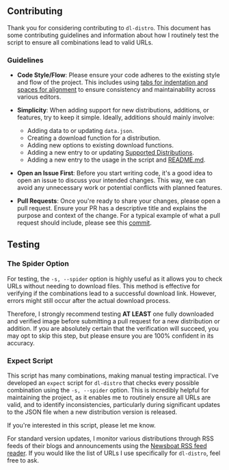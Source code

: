 ## Contributing

Thank you for considering contributing to `dl-distro`. This document has some contributing guidelines
and information about how I routinely test the script to ensure all combinations lead to valid URLs.

### Guidelines

- **Code Style/Flow**:
Please ensure your code adheres to the existing style and flow of the project. This includes using
[tabs for indentation and spaces for alignment](https://vim.fandom.com/wiki/Indent_with_tabs,_align_with_spaces)
to ensure consistency and maintainability across various editors.

- **Simplicity**:
When adding support for new distributions, additions, or features, try to keep it simple.
Ideally, additions should mainly involve:

  - Adding data to or updating `data.json`.
  - Creating a download function for a distribution.
  - Adding new options to existing download functions.
  - Adding a new entry to or updating [Supported Distributions](README.md#supported-distributions).
  - Adding a new entry to the usage in the script and [README.md](README.md#usage).

- **Open an Issue First**:
Before you start writing code, it's a good idea to open an issue to discuss your intended changes.
This way, we can avoid any unnecessary work or potential conflicts with planned features.

- **Pull Requests**:
Once you're ready to share your changes, please open a pull request.
Ensure your PR has a descriptive title and explains the purpose and context of the change.
For a typical example of what a pull request should include, please see this
[commit](https://codeberg.org/bashuser30/dl-distro/commit/04d3a8e96c49dacc9dd2f2e9f42db15b80c02241).

## Testing

### The Spider Option

For testing, the `-s, --spider` option is highly useful as it allows you to check URLs without needing to download files.
This method is effective for verifying if the combinations lead to a successful download link.
However, errors might still occur after the actual download process.

Therefore, I strongly recommend testing **AT LEAST** one fully downloaded and verified image before submitting a
pull request for a new distribution or addition. If you are absolutely certain that the verification will succeed,
you may opt to skip this step, but please ensure you are 100% confident in its accuracy.

### Expect Script

This script has many combinations, making manual testing impractical. I've developed an `expect` script for `dl-distro`
that checks every possible combination using the `-s, --spider` option. This is incredibly helpful for maintaining
the project, as it enables me to routinely ensure all URLs are valid, and to identify inconsistencies,
particularly during significant updates to the JSON file when a new distribution version is released.

If you're interested in this script, please let me know.

For standard version updates, I monitor various distributions through RSS feeds of their blogs and announcements
using the [Newsboat RSS feed reader](https://newsboat.org). If you would like the list of URLs I use specifically
for `dl-distro`, feel free to ask.
